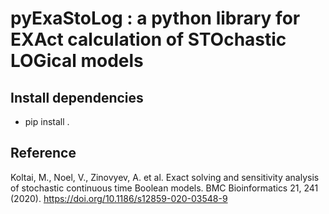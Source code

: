 # pyExaStoLog : a python library for EXAct calculation of STOchastic LOGical models 

## Install dependencies
- pip install .

## Reference
Koltai, M., Noel, V., Zinovyev, A. et al. Exact solving and sensitivity analysis of stochastic continuous time Boolean models. BMC Bioinformatics 21, 241 (2020). https://doi.org/10.1186/s12859-020-03548-9
